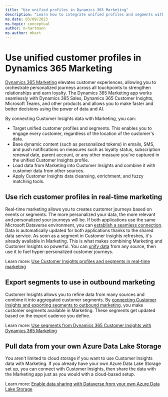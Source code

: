 ```yaml
---
title: "Use unified profiles in Dynamics 365 Marketing"
description: "Learn how to integrate unified profiles and segments with Dynamics 365 Marketing."
ms.date: 03/09/2023
ms.topic: conceptual
author: m-hartmann
ms.author: mhart
---
```


# Use unified customer profiles in Dynamics 365 Marketing

[Dynamics 365 Marketing](/dynamics365/marketing/overview) elevates customer experiences, allowing you to orchestrate personalized journeys across all touchpoints to strengthen relationships and earn loyalty. The Dynamics 365 Marketing app works seamlessly with Dynamics 365 Sales, Dynamics 365 Customer Insights, Microsoft Teams, and other products and allows you to make faster and better decisions using the power of data and AI.

By connecting Customer Insights data with Marketing, you can:

- Target unified customer profiles and segments. This enables you to engage every customer, regardless of the location of the customer's data.
- Base dynamic content (such as personalized tokens) in emails, SMS, and push notifications on measures such as loyalty status, subscription renewal date, parent account, or any other measure you've captured in the unified Customer Insights profile.
- Load data from Marketing into Customer Insights and combine it with customer data from other sources.
- Apply Customer Insights data cleansing, enrichment, and fuzzy matching tools.

## Use rich customer profiles in real-time marketing

Real-time marketing allows you to creates customer journeys based on events or segments. The more personalized your data, the more relevant and personalized your journeys will be. If both applications use the same Microsoft Dataverse environment, you can [establish a seamless connection](/dynamics365/marketing/real-time-marketing-ci-profile). Data is automatically updated for both applications thanks to the shared data service. As soon as a segment in Customer Insights refreshes, it's already available in Marketing. This is what makes combining Marketing and Customer Insights so powerful. You can [unify data](data-unification.md) from any source, then use it to fuel hyper-personalized customer journeys.

Learn more: [Use Customer Insights profiles and segments in real-time marketing](/dynamics365/marketing/real-time-marketing-ci-profile)

## Export segments to use in outbound marketing

Customer Insights allows you to refine data from many sources and combine it into aggregated customer segments. By [connecting Customer Insights and exporting segments to outbound marketing](export-dynamics365-marketing.md), you make customer segments available in Marketing. These segments get updated based on the export cadence you define.

Learn more: [Use segments from Dynamics 365 Customer Insights with Dynamics 365 Marketing](/dynamics365/marketing/customer-insights-segments)

## Pull data from your own Azure Data Lake Storage

You aren't limited to cloud storage if you want to use Customer Insights data with Marketing. If you already have your own Azure Data Lake Storage set up, you can connect with Customer Insights, then share the data with the Marketing app just as you would with a cloud-based setup.

Learn more: [Enable data sharing with Dataverse from your own Azure Data Lake Storage](customer-insights-dataverse.md#enable-data-sharing-with-dataverse-from-your-own-azure-data-lake-storage-preview)
